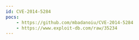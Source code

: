 ```yaml
---
id: CVE-2014-5284
pocs:
    - https://github.com/mbadanoiu/CVE-2014-5284
    - https://www.exploit-db.com/raw/35234
---
```

